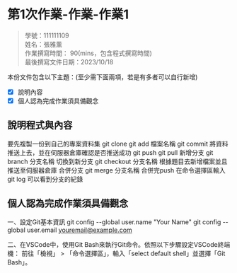 # 第1次作業-作業-作業1
>
>學號：111111109
><br />
>姓名：張雅薰
><br />
>作業撰寫時間： 90(mins，包含程式撰寫時間)
><br />
>最後撰寫文件日期：2023/10/18
>

本份文件包含以下主題：(至少需下面兩項，若是有多者可以自行新增)
- [x] 說明內容
- [x] 個人認為完成作業須具備觀念

## 說明程式與內容
要先複製一份到⾃⼰的專案資料集 git clone
git add 檔案名稱
git commit
將資料推送上去，並在伺服器倉庫確認是否推送成功 git push
git pull
新增分支 git branch 分支名稱
切換到新分支 git checkout 分支名稱
根據題目去新增檔案並且推送⾄伺服器倉庫
合併分支 git merge 分支名稱 合併完push
在命令選擇區輸入git log 可以看到分支的紀錄


## 個人認為完成作業須具備觀念
一、設定Git基本資訊
git config --global user.name "Your Name"
git config --global user.email youremail@example.com

二、在VSCode中，使用Git Bash來執行Git命令。依照以下步驟設定VSCode終端機：
前往「檢視」 > 「命令選擇區」，輸入「select default shell」並選擇「Git Bash」。
